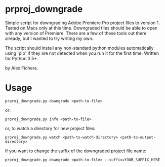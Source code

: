 # prproj_downgrade
Simple script for downgrading Adobe Premiere Pro project files to version 1. Tested on Macs only at this time.
Downgraded files should be able to open with any version of Premiere. There are a few of these tools out there already, but I wanted to try writing my own.

The script should install any non-standard python modules automatically using 'pip' if they are not detected when you run it for the first time. Written for Python 3.5+.

by Alex Fichera.

# Usage
`prproj_downgrade.py downgrade <path-to-file>`  

or:

`prproj_downgrade.py info <path-to-file>`

or, to watch a directory for new project files:

`prproj_downgrade.py watch <path-to-watch-directory> <path-to-output-directory>`

If you want to change the suffix of the downgraded project file name:

`prproj_downgrade.py downgrade <path-to-file> --suffix=YOUR_SUFFIX_HERE`